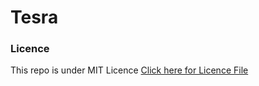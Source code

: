 # Tesra

### Licence
This repo is under MIT Licence [Click here for Licence File](https://github.com/faultyx/TesraBot/blob/master/LICENCE)
